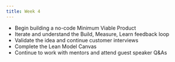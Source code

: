```yaml
---
title: Week 4
---
```

* Begin building a no-code Minimum Viable Product
* Iterate and understand the Build, Measure, Learn feedback loop
* Validate the idea and continue customer interviews
* Complete the Lean Model Canvas
* Continue to work with mentors and attend guest speaker Q&As